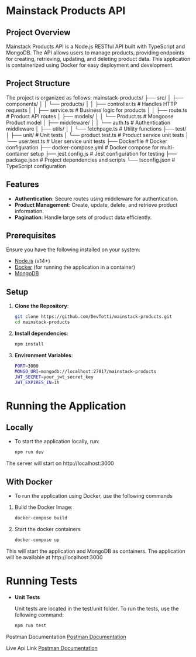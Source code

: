 # **Mainstack Products API**

## **Project Overview**

Mainstack Products API is a Node.js RESTful API built with TypeScript and MongoDB. The API allows users to manage products, providing endpoints for creating, retrieving, updating, and deleting product data. This application is containerized using Docker for easy deployment and development.

## **Project Structure**

The project is organized as follows:
mainstack-products/
├── src/
│   ├── components/
│   │   └── products/
│   │       ├── controller.ts   # Handles HTTP requests
│   │       ├── service.ts      # Business logic for products
│   │       ├── route.ts        # Product API routes
│   ├── models/
│   │   └── Product.ts          # Mongoose Product model
│   ├── middleware/
│   │   └── auth.ts             # Authentication middleware
│   ├── utils/
│   │   └── fetchpage.ts        # Utility functions
├── test/
│   ├── unit/                   # Unit tests
│      └── product.test.ts      # Product service unit tests
│      └── user.test.ts         # User service unit tests
├── Dockerfile                   # Docker configuration
├── docker-compose.yml           # Docker compose for multi-container setup
├── jest.config.js               # Jest configuration for testing
├── package.json                 # Project dependencies and scripts
└── tsconfig.json                # TypeScript configuration


## **Features**
- **Authentication**: Secure routes using middleware for authentication.
- **Product Management**: Create, update, delete, and retrieve product information.
- **Pagination**: Handle large sets of product data efficiently.

## **Prerequisites**

Ensure you have the following installed on your system:
- [Node.js](https://nodejs.org/) (v14+)
- [Docker](https://www.docker.com/get-started) (for running the application in a container)
- [MongoDB](https://www.mongodb.com/)

## **Setup**

1. **Clone the Repository**:
   ```bash
   git clone https://github.com/DevTotti/mainstack-products.git
   cd mainstack-products

2. **Install dependencies**:
    ```bash
    npm install
3. **Environment Variables**:
    ```bash
    PORT=3000
    MONGO_URI=mongodb://localhost:27017/mainstack-products
    JWT_SECRET=your_jwt_secret_key
    JWT_EXPIRES_IN=1h

# **Running the Application**
## **Locally**
- To start the application locally, run:
    ```bash
    npm run dev
The server will start on http://localhost:3000

## **With Docker**
- To run the application using Docker, use the following commands
1. Build the Docker Image:
    ```bash
    docker-compose build
2. Start the docker containers
    ```bash
    docker-compose up

This will start the application and MongoDB as containers. The application will be available at http://localhost:3000

# **Running Tests**
- **Unit Tests**

    Unit tests are located in the test/unit folder. To run the tests, use the following command:
    ```bash
    npm run test
    ```

Postman Documentation
[Postman Documentation](https://www.postman.com/blue-water-623532/workspace/mainstack-product/collection/8510289-1e226a25-efbd-4ec2-bfe9-b55fe7131016?action=share&source=copy-link&creator=8510289&active-environment=8058fdcd-f3d2-45a1-8c2a-cef275c90b34)

Live Api Link
[Postman Documentation](https://domestic-zulema-neptunetechy-cb7ddb4e.koyeb.app/)
